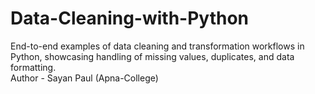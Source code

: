 # Data-Cleaning-with-Python
End-to-end examples of data cleaning and transformation workflows in Python, showcasing handling of missing values, duplicates, and data formatting.
<br>
Author - Sayan Paul (Apna-College)
